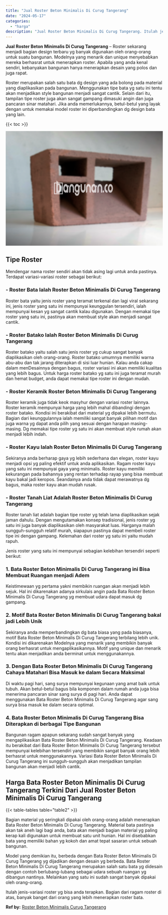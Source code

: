 ```yaml
---
title: "Jual Roster Beton Minimalis Di Curug Tangerang"
date: "2024-05-17"
categories: 
  - "harga"
description: "Jual Roster Beton Minimalis Di Curug Tangerang. Itulah jenis-variasi roster yg bisa anda terapkan. Bagian dari ragam roster di atas, banyak banget dari orang..."
---
```


**Jual Roster Beton Minimalis Di Curug Tangerang** – Roster sekarang menjadi bagian design terbaru yg banyak digunakan oleh orang-orang untuk suatu bangunan. Modelnya yang menarik dan unique menyebabkan mereka berhasrat untuk menerapkan roster. Apabila yang anda kenal sendiri, kebanyakan bangunan hanya menerapkan desain yang polos dan juga rapat.

Roster merupakan salah satu bata dg design yang ada bolong pada material yang diaplikasikan pada bangunan. Menggunakan tipe bata yg satu ini tentu akan menjadikan style bangunan menjadi sangat cantik. Selain dari itu, tampilan tipe roster juga akan sangat gampang dimasuki angin dan juga pancaran sinar matahari. Jika anda memerlukannya, betul-betul yang layak dengan untuk memakai model roster ini diperbandingkan dg design bata yang lain.

{{< toc >}}

![Jual Roster Beton Minimalis Di Curug Tangerang](/images/bata-roster-minimalis-35.png)

## Tipe Roster

Mendengar nama roster sendiri akan tidak asing lagi untuk anda pastinya. Terdapat variasi-variasi roster sebagai berikut:

### \- Roster Bata Ialah Roster Beton Minimalis Di Curug Tangerang

Roster bata yaitu jenis roster yang teramat terkenal dan lagi viral sekarang ini, jenis roster yang satu ini mempunyai keunggulan tersendiri, ialah mempunyai kesan yg sangat cantik kalau digunakan. Dengan memakai tipe roster yang satu ini, pastinya akan membuat style akan menjadi sangat cantik.

### \- Roster Batako Ialah Roster Beton Minimalis Di Curug Tangerang

Roster batako yaitu salah satu jenis roster yg cukup sangat banyak diaplikasikan oleh orang-orang. Roster batako umumnya memiliki warna abu-abu dan tak jarang diterapkan di sisi luar hunian. Kalau anda cakap dalam menDesainnya dengan bagus, roster variasi ini akan memiliki kualitas yang lebih bagus. Untuk harga roster batako yg satu ini juga teramat murah dan hemat budget, anda dapat memakai tipe roster ini dengan mudah.

### \- Roster Keramik Roster Beton Minimalis Di Curug Tangerang

Roster keramik juga tidak keok masyhur dengan variasi roster lainnya. Roster keramik mempunyai harga yang lebih mahal dibandingi dengan roster batako. Kondisi ini berakibat dari material yg dipakai lebih bermutu. Bagian dari keunggulannya ialah memiliki sangat banyak pilihan motif dan juga warna yg dapat anda pilih yang sesuai dengan harapan masing-masing. Dg memakai tipe roster yg satu ini akan membuat style rumah akan menjadi lebih indah.

### \- Roster Kayu Ialah Roster Beton Minimalis Di Curug Tangerang

Sekiranya anda berharap gaya yg lebih sederhana dan elegan, roster kayu menjadi opsi yg paling efektif untuk anda aplikasikan. Ragam roster kayu yang satu ini mempunyai gaya yang minimalis. Roster kayu memiliki kekurangan pada bahannya yang rentan terhadap rayap yang bisa membuat kayu bakal jadi keropos. Seandainya anda tidak dapat merawatnya dg bagus, maka roster kayu akan mudah rusak.

### \- Roster Tanah Liat Adalah Roster Beton Minimalis Di Curug Tangerang

Roster tanah liat adalah bagian tipe roster yg telah lama diaplikasikan sejak jaman dahulu. Dengan mengutamakan konsep tradisional, jenis roster yg satu ini juga banyak diaplikasikan oleh masyarakat luas. Harganya malah sungguh-sungguh relatif murah, siapapun pastinya dapat membeli roster tipe ini dengan gampang. Kelemahan dari roster yg satu ini yaitu mudah rapuh.

Jenis roster yang satu ini mempunyai sebagian kelebihan tersendiri seperti berikut:

### 1\. Bata Roster Beton Minimalis Di Curug Tangerang ini Bisa Membuat Ruangan menjadi Adem

Keistimewaan yg pertama yakni membikin ruangan akan menjadi lebih sejuk. Hal ini dikarenakan adanya sirkulais angin pada Bata Roster Beton Minimalis Di Curug Tangerang yg membuat udara dapat masuk dg gampang.

### 2\. Motif Bata Roster Beton Minimalis Di Curug Tangerang bakal jadi Lebih Unik

Sekiranya anda memperbandingkan dg bata biasa yang pada biasanya, motif Bata Roster Beton Minimalis Di Curug Tangerang terbilang lebih unik. Kondisi ini dikarenakan Modelnya yang menarik yang membikin banyak orang berhasrat untuk mengaplikasikannya. Motif yang unique dan menarik tentu akan menjadikan anda berminat untuk menggunakannya.

### 3\. Dengan Bata Roster Beton Minimalis Di Curug Tangerang Cahaya Matahari Bisa Masuk ke dalam Secara Maksimal

Di waktu pagi hari, sang surya mempunyai kegunaan yang amat baik untuk tubuh. Akan betul-betul bagus bila komponen dalam rumah anda juga bisa menerima pancaran sinar sang surya di pagi hari. Anda dapat menggunakan Bata Roster Beton Minimalis Di Curug Tangerang agar sang surya bisa masuk ke dalam secara optimal.

### 4\. Bata Roster Beton Minimalis Di Curug Tangerang Bisa Diterapkan di berbagai Tipe Bangunan

Bangunan ragam apapun sekarang sudah sangat banyak yang mengaplikasikan Bata Roster Beton Minimalis Di Curug Tangerang. Keadaan itu berakibat dari Bata Roster Beton Minimalis Di Curug Tangerang tersebut mempunyai kelebihan tersendiri yang membikin sangat banyak orang lebih berhasrat untuk menggunakannya. Variasi Bata Roster Beton Minimalis Di Curug Tangerang ini sungguh-sungguh akan menjadikan tampilan bangunan akan menjadi lebih cantik.

## Harga Bata Roster Beton Minimalis Di Curug Tangerang Terkini Dari Jual Roster Beton Minimalis Di Curug Tangerang

{{< table-tables table="table2" >}}

Bagian material yg seringkali dipakai oleh orang-orang adalah menerapkan Bata Roster Beton Minimalis Di Curug Tangerang. Material bata pastinya akan tak aneh lagi bagi anda, bata akan menjadi bagian material yg paling kerap kali digunakan untuk membuat satu unit hunian. Hal ini disebabkan bata yang memiliki bahan yg kokoh dan amat tepat sasaran untuk sebuah bangunan.

Model yang demikian itu, berbeda dengan Bata Roster Beton Minimalis Di Curug Tangerang yg dijadikan dengan desain yg berbeda. Bata Roster Beton Minimalis Di Curug Tangerang merupakan salah satu bata yg didesain dengan contoh berlubang-lubang sebagai udara sebuah ruangan yg dibangun nantinya. Melainkan yang satu ini sudah sangat banyak dipakai oleh orang-orang.

Itulah jenis-variasi roster yg bisa anda terapkan. Bagian dari ragam roster di atas, banyak banget dari orang yang lebih menerapkan roster bata.

**Ref by:** [Roster Beton Minimalis Curug Tangerang](https://id.wikipedia.org/wiki/Roster)

